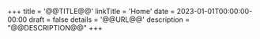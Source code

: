 +++
title = '@@TITLE@@'
linkTitle = 'Home'
date = 2023-01-01T00:00:00-00:00
draft = false
details = '@@URL@@'
description = "@@DESCRIPTION@@"
+++
